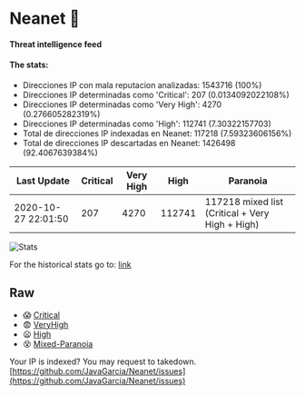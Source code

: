 # Neanet :hocho:
#### Threat intelligence feed
#### The stats:

- Direcciones IP con mala reputacion analizadas: 1543716 (100%)
- Direcciones IP determinadas como 'Critical':  207 (0.0134092022108%)
- Direcciones IP determinadas como 'Very High':  4270 (0.276605282319%)
- Direcciones IP determinadas como 'High':  112741 (7.30322157703)
- Total de direcciones IP indexadas en Neanet:  117218 (7.59323606156%)
- Total de direcciones IP descartadas en Neanet:  1426498 (92.4067639384%)

| Last Update | Critical | Very High | High | Paranoia |
| --- | --- | --- | --- | --- |
| 2020-10-27 22:01:50 | 207 | 4270 | 112741 | 117218 mixed list (Critical + Very High + High)|

![Stats](https://docs.google.com/spreadsheets/d/e/2PACX-1vSnaNMIXVabIpDJjufMlzH7poXnshF3mgd8Is1g9ytUEzVsP5my4Trn8f-xkoLLQ38xpL3HtmUexLo6/pubchart?oid=501124687&format=image)

For the historical stats go to: [link](/stats.csv)
## Raw
- :scream: [Critical](https://raw.githubusercontent.com/JavaGarcia/Neanet/master/blacklists/neanet_critical.txt)
- :fearful: [VeryHigh](https://raw.githubusercontent.com/JavaGarcia/Neanet/master/blacklists/neanet_veryHigh.txtt)
- :frowning: [High](https://raw.githubusercontent.com/JavaGarcia/Neanet/master/blacklists/neanet_high.txt)
- :dizzy_face: [Mixed-Paranoia](https://raw.githubusercontent.com/JavaGarcia/Neanet/master/blacklists/neanet_all.txt)


Your IP is indexed? You may request to takedown. [https://github.com/JavaGarcia/Neanet/issues](https://github.com/JavaGarcia/Neanet/issues)




















































































































































































































































































































































































































































































































































































































































































































































































































































































































































































































































































































































































































































































































































































































































































































































































































































































































































































